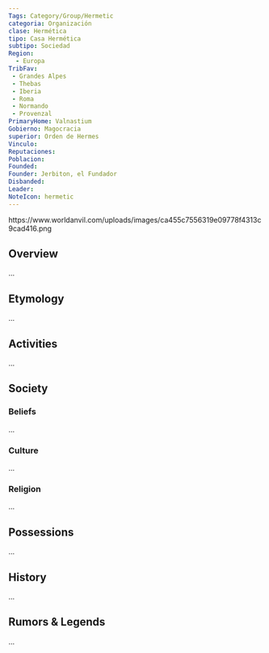 ```yaml
---
Tags: Category/Group/Hermetic
categoria: Organización
clase: Hermética 
tipo: Casa Hermética
subtipo: Sociedad
Region: 
  - Europa
TribFav:
 - Grandes Alpes
 - Thebas
 - Iberia 
 - Roma
 - Normando
 - Provenzal
PrimaryHome: Valnastium
Gobierno: Magocracia
superior: Orden de Hermes
Vinculo: 
Reputaciones: 
Poblacion:
Founded: 
Founder: Jerbiton, el Fundador
Disbanded:
Leader: 
NoteIcon: hermetic
---
```





 <section class="wa-section main-content"><p></p></section>   
   https://www.worldanvil.com/uploads/images/ca455c7556319e09778f4313c9cad416.png 

## Overview
...

## Etymology
...
## Activities
...

## Society
### Beliefs
...
### Culture
...

### Religion
...

## Possessions
...

## History
...

## Rumors & Legends
...


